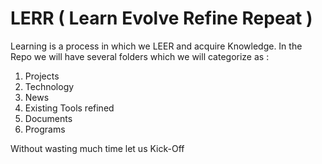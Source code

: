 # LERR ( Learn Evolve Refine Repeat )

Learning is a process in which we LEER and acquire Knowledge. In the Repo we will have several folders which we will categorize as :
1) Projects
2) Technology
3) News
4) Existing Tools refined
5) Documents
6) Programs

Without wasting much time let us Kick-Off
